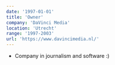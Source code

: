 ```yaml
---
date: '1997-01-01'
title: 'Owner'
company: 'DaVinci Media'
location: 'Utrecht'
range: '1997-2003'
url: 'https://www.davincimedia.nl/'
---
```


- Company in journalism and software :)
